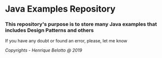 # Java Examples Repository

### This repository's purpose is to store many Java examples that includes Design Patterns and others

If you have any doubt or found an error, please, let me know

*Copyrights - Henrique Belotto @ 2019*
